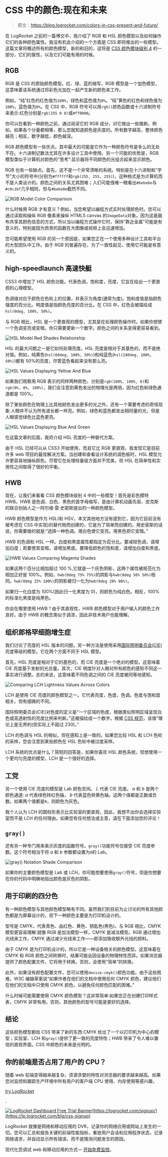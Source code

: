 # CSS 中的颜色:现在和未来

> 原文：<https://blog.logrocket.com/colors-in-css-present-and-future/>

在 LogRocket 之前的一篇博文中，我介绍了 RGB 和 HSL 颜色模型以及如何操作它们的各种颜色属性。我没有机会介绍的一个方面是 CSS 即将推出的一些模型。这篇文章将概述所有的颜色模型，新的和旧的，这将是 [CSS 颜色模块级别 4](https://www.w3.org/TR/css-color-4/) 的一部分，它们的属性，以及它们可能有用的时候。

## RGB

RGB 是 CSS 的原始颜色模型。红、绿、蓝的缩写，RGB 模型是一个加色模型，这意味着该系统通过将彩色光加在一起产生新的颜色来工作。

例如，“纯”红色的红色值为`100%`，绿色和蓝色值为`0%`。“纯”黄色的红色和绿色值为`100%`，蓝色值为`0%`。在 CSS 中，RGB 符号可以用`rgb()`颜色函数或十六进制符号来表示:红色分别是`rgb(255 0 0)`或`#ff0000`。

你可以在看到一种颜色之前，通过阅读它的 RGB 成分，对它做出一些推断。例如，如果各个分量都相等，那么您就知道颜色是灰度的。所有数字越高，整体颜色越亮；相反，数字越低，颜色越深。

RGB 颜色模型有一些优点。其中最大的可能是它作为一种颜色符号是多么的无处不在。十六进制记数法尤其在许多设计工具中使用。另一个可能的优势是，RGB 模型类似于计算机对颜色的“思考”:显示器将不同颜色的光组合起来显示颜色。

RGB 也有一些缺点。首先，这不是一个非常清晰的系统。特别是在十六进制和“字节”大小的符号中(分别为`#ffffff`和`rgb(255, 255, 255)`)，这种格式是为计算机而不是人类设计的。颜色之间的关系尤其困难；人们可能很难一眼看出`#bebebe`与`#c0c1bf`几乎相同，但与`#bebe0e`截然不同。

![RGB Model Color Comparison](img/3db2f8717bd74279c416d7b66f8ae33d.png)

什么时候用 RGB 才有意义？例如，当您希望以编程方式实时处理颜色时。您可以通过读取和操纵 RGB 像素来操纵 HTML5 canvas 的`ImageData`对象。因为这是画布共享其颜色信息的方式，所以当以编程方式操作它时，保持“靠近金属”可能是有意义的，特别是因为昂贵的函数在大图像或视频上会迅速增加。

您可能希望使用 RGB 的另一个原因是，如果您正在一个使用多种设计工具和平台的大型团队中工作。由于 RGB 的普遍存在，为了一致性起见，使用它可能是有意义的。

## high-speedlaunch 高速快艇

CSS3 中增加了 HSL 颜色功能。代表色调，饱和度，亮度，它旨在给出一个更直观的心理模型。

色调值对应于颜色在色轮上的位置，并表示为角度(通常为度)。饱和度值是指颜色强度的百分比。明度值是指颜色亮度的百分比。在 CSS 中，红色会被描绘成`hsl(0deg, 100%, 50%)`。

与 RGB 相比，HSL 是一个更直观的模型，尤其是在处理颜色操作时。如果你想使一个色调变亮或变暗，你只需要更新一个数字。颜色之间的关系变得更容易看到。

![HSL Model Red Shades Relationship](img/323c96f6d71c515c9041094f09771dbc.png)

HSL 的最大问题之一是它如何处理亮度。HSL 亮度是相对于其基色的，而不是绝对值。例如，纯黄色(`hsl(60deg, 100%, 50%)`)和纯蓝色(`hsl(240deg, 100%, 50%)`)都有 50%的亮度，尽管蓝色看起来没有那么亮。

![HSL Values Displaying Yellow And Blue](img/46d84535b3840abc8db45a3602bcb0f9.png)

如果我们观察用 RGB 表示的同样两种颜色，分别是`rgb(100%, 100%, 0)`和`rgb(0%, 0%, 100%)`，我们会注意到黄色发出的物理光是两倍，因为红色和绿色通道都是 100%。

除了某些颜色在物理上比其他颜色发出更多的光之外，还有一个需要考虑的奇怪现象:人眼并不认为所有波长都一样亮。例如，绿色和蓝色都发出相同量的光，但是人眼感觉绿色比蓝色更亮。

![HSL Values Displaying Blue And Green](img/cbb2d7dd149942d0cee500a88e048732.png)

在这篇文章的后面，我将介绍 HSL 亮度的一种替代方案。

由于 HSL 已经可以从 CSS3 开始使用，而且它比 RGB 更直观，我发现它是目前许多 web 项目的最佳解决方案。当创建和查看设计系统的调色板时，HSL 模型允许更容易地操纵颜色。尽管它在处理轻量级方面并不完美，但 HSL 在简单性和实用性之间取得了很好的平衡。

## HWB

现在，让我们来看看 CSS 颜色模块级别 4 中的一些模型！首先是彩色模特 HWB。HWB 是色调、白色、黑色的首字母缩写，是由计算机动画先驱、皮克斯的联合创始人之一阿尔维·雷·史密斯提出的一种颜色模型。

HWB 颜色模型是作为 HSL(和 HSV，本文其他地方没有提到它，因为它目前没有被考虑在 CSS 中实现)的替代物而创建的，它是为了简单而创建的。用史密斯的话说，你需要做的就是:“选择一种色调。用白色使它变亮。用黑色把它变暗。”

HWB 的色调和 HSL 一样。白度和黑度属性都指定为百分比。要减轻色调，请增加白度；若要使其变暗，请增加黑度。要降低颜色的饱和度，请增加白度和黑度。

![HWB Values Comparing Magenta Shades](img/bbb1a07462724a82028fa4db0cf047e0.png)

如果这两个百分比相加超过 100 %,它就是一个灰色阴影，这两个属性被规范化为相加正好是 100%。例如，`hwb(0deg 75% 75%)`的阴影与`hwb(0deg 50% 50%)`相同。`hwb(0deg 25% 100%)`的阴影被归一化为`hwb(0deg 20% 80%)`。

如果归一化白度为 100%(因此归一化黑度为 0)，则颜色为纯白色。相反，100%的标准化黑度是纯黑色。

你会在哪里使用 HWB？由于其直观性，HWB 颜色模型对于用户输入的颜色工作良好。由于 HWB 的概念类似于调漆，因此非技术用户也能理解。

## 组织郎格罕细胞增生症

我们讨论了亮度的 HSL 版本的问题。另一种方法是使用采用[国际照明委员会(CIE)](http://cie.co.at/) 亮度等级的模型。它在两个方面不同于 HSL 模型。

首先，HSL 亮度是相对于它的基色的，而 CIE 亮度是一个绝对的模型。这意味着 CIE 亮度基于发射的光总量。其次，CIE 明度针对人眼对所有颜色的感知不同这一事实进行调整。总的来说，这意味着不同色调之间的 CIE 亮度被同等地感知。

![Comparing LCH Lightness Values Across Colors](img/e78fc60c71f231804916925cb45a4b62.png)

LCH 是使用 CIE 亮度的颜色模型之一。它代表亮度，色度，色调。色度与饱和度相关，但有细微的不同。

国际照明委员会(CIE)对色度的定义是“一个区域的色度，根据类似照明区域呈现白色或高透射性的亮度比例来判断。”这被描绘成一个数字。根据 [CSS 规范](https://www.w3.org/TR/css-color-4/#specifying-lab-lch)，该值“理论上是无界的(但实际上不超过 230)。”

LCH 的色调与 HSL 的相似，但在感知上是一致的。如果您比较 HSL 和 LCH 色轮的采样，您会注意到某些颜色在 HSL 色轮中被过度采样。

LCH 系统的优点是什么？简短的回答是，如果你喜欢 HSL 颜色系统，但想使用一个更均匀亮度的模型，LCH 是一个很好的选择。

## 工党

另一个使用 CIE 亮度的模型是 Lab 颜色空间。 *L* 代表 CIE 亮度。 *a* 和 *b* 是两个颜色通道: *a* 代表绿色转红色轴， *b* 代表蓝色转黄色轴。这两个值都是正数或负数。如果两个值都是`0`，则颜色为灰色。

我个人认为 LCH 的圆柱形表示比实验室的更直观，因此，我想不出你会选择实验室而不是 LCH 的任何理由。如果您有任何想法或主意，请在下面添加您的评论！

## `gray()`

还有另一种专门用来表示灰度的函数符号。`gray()`功能符号仅接受 CIE 亮度参数。这个符号相当于将 *a* 和 *b* 参数都设置为`0`的 Lab。

![gray() Notation Shade Comparison](img/43394cc6809dd9cac4f6dbf5ecb28160.png)

如果你的主要颜色模型是 Lab 或 LCH，你可能想要使用`gray()`符号，但是你想要在你的代码中明确地指出颜色是灰色的阴影。

## 用于印刷的四分色

有一种颜色模型与其他颜色模型略有不同。虽然我们到目前为止讨论的所有其他颜色都是为屏幕设计的，但下一种颜色主要是为打印机设计的。

型号是 CMYK，代表青色、品红色、黄色、钥匙色(黑色)。与 RGB 相比，CMYK 模型更容易理解:就像 RGB 是加法模型一样，CMYK 是减法模型。RGB 通过增加光线来工作，CMYK 通过减少光线来工作——即添加吸收额外光线的颜料。

由于 CMYK 是为打印机设计的，所以它是一种设备相关的颜色模型。这意味着在 CMYK 和 RGB 颜色之间转换时，结果可能会因设备的物理特性而异。如果浏览器提供了颜色配置文件，它将用于转换。否则，会使用“简单”的转换。

此外，如果没有颜色配置文件，您可以使用`device-cmyk()`颜色功能。由于这些困难，W3C 编辑草案说“如果作者在他们的文档中使用任何 CMYK 颜色，建议他们在他们的文档中只使用 CMYK 颜色，以避免任何颜色匹配的困难。”

什么时候可能需要使用 CMYK 颜色模型？这非常简单:如果您正在创建打印样式表，CMYK 非常有用。否则，其他颜色的型号可能是更好的选择。

## 结论

这些颜色模型都给 CSS 带来了新的东西:CMYK 给出了一个以打印机为中心的模型；实验室、LCH 和`gray()`提供了更一致的亮度特性；HWB 带来了令人难以置信的直观界面。CSS 中颜色的未来是光明的。

## 你的前端是否占用了用户的 CPU？

随着 web 前端变得越来越复杂，资源贪婪的特性对浏览器的要求越来越高。如果您对监控和跟踪生产环境中所有用户的客户端 CPU 使用、内存使用等感兴趣，

[try LogRocket](https://lp.logrocket.com/blg/css-signup)

.

[![LogRocket Dashboard Free Trial Banner](img/dacb06c713aec161ffeaffae5bd048cd.png)](https://lp.logrocket.com/blg/css-signup)[https://logrocket.com/signup/](https://lp.logrocket.com/blg/css-signup)

LogRocket 就像是网络和移动应用的 DVR，记录你的网络应用或网站上发生的一切。您可以汇总和报告关键的前端性能指标，重放用户会话和应用程序状态，记录网络请求，并自动显示所有错误，而不是猜测问题发生的原因。

现代化您调试 web 和移动应用的方式— [开始免费监控](https://lp.logrocket.com/blg/css-signup)。